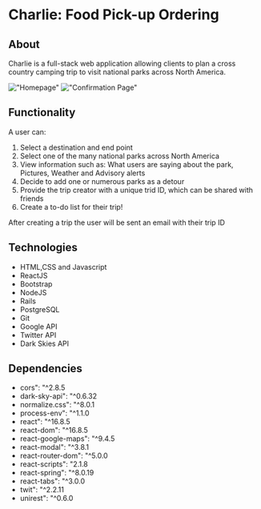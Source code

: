 # Charlie: Food Pick-up Ordering

## About

Charlie is a full-stack web application allowing clients to plan a cross country camping trip to visit national parks across North America. 

!["Homepage"](https://github.com/ryaaanandrew/LHL-midterm-project/blob/master/docs/wasabae-homepage.png)
!["Confirmation Page"](https://github.com/ryaaanandrew/LHL-midterm-project/blob/master/docs/wasabae-cart.png)

## Functionality
A user can:

1. Select a destination and end point
2. Select one of the many national parks across North America 
3. View information such as: What users are saying about the park, Pictures, Weather and Advisory alerts
4. Decide to add one or numerous parks as a detour
5. Provide the trip creator with a unique trid ID, which can be shared with friends
6. Create a to-do list for their trip!

After creating a trip the user will be sent an email with their trip ID

## Technologies
- HTML,CSS and Javascript
- ReactJS
- Bootstrap
- NodeJS
- Rails
- PostgreSQL
- Git
- Google API
- Twitter API
- Dark Skies API


## Dependencies

- cors": "^2.8.5
- dark-sky-api": "^0.6.32
- normalize.css": "^8.0.1
- process-env": "^1.1.0
- react": "^16.8.5
- react-dom": "^16.8.5
- react-google-maps": "^9.4.5
- react-modal": "^3.8.1
- react-router-dom": "^5.0.0
- react-scripts": "2.1.8
- react-spring": "^8.0.19
- react-tabs": "^3.0.0
- twit": "^2.2.11
- unirest": "^0.6.0
